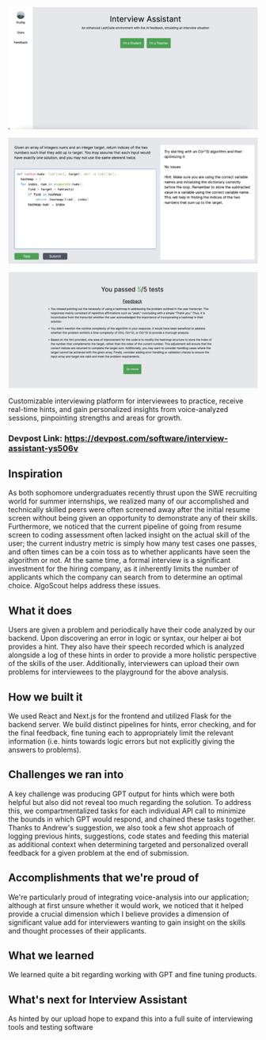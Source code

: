 

![Logo](resources/AlgoScout1.png)

![Logo](resources/Algoscout3.png)

![Logo](resources/AlgoScout2.png)

Customizable interviewing platform for interviewees to practice, receive real-time hints, and gain personalized insights from voice-analyzed sessions, pinpointing strengths and areas for growth.


### Devpost Link: https://devpost.com/software/interview-assistant-ys506v


## Inspiration
As both sophomore undergraduates recently thrust upon the SWE recruiting world for summer internships, we realized many of our accomplished and technically skilled peers were often screened away after the initial resume screen without being given an opportunity to demonstrate any of their skills. Furthermore, we noticed that the current pipeline of going from resume screen to coding assessment often lacked insight on the actual skill of the user; the current industry metric is simply how many test cases one passes, and often times can be a coin toss as to whether applicants have seen the algorithm or not. At the same time, a formal interview is a significant investment for the hiring company, as it inherently limits the number of applicants which the company can search from to determine an optimal choice. AlgoScout helps address these issues.


## What it does
Users are given a problem and periodically have their code analyzed by our backend. Upon discovering an error in logic or syntax, our helper ai bot provides a hint. They also have their speech recorded which is analyzed alongside a log of these hints in order to provide a more holistic perspective of the skills of the user.
Additionally, interviewers can upload their own problems for interviewees to the playground for the above analysis. 

## How we built it
We used React and Next.js for the frontend and utilized Flask for the backend server. We build distinct  pipelines for hints, error checking, and for the final feedback, fine tuning each to appropriately limit the relevant information (i.e. hints towards logic errors but not explicitly giving the answers to problems). 

## Challenges we ran into
A key challenge was producing GPT output for hints which were both helpful but also did not reveal too much regarding the solution. To address this, we compartmentalized tasks for each individual API call to minimize the bounds in which GPT would respond,  and chained these tasks together. Thanks to Andrew's suggestion, we also took a few shot approach of logging previous hints, suggestions, code states and feeding this material as additional context when determining targeted and personalized overall feedback for a given problem at the end of submission.

## Accomplishments that we're proud of
We're particularly proud of integrating voice-analysis into our application; although at first unsure whether it would work, we noticed that it helped provide a crucial dimension which I believe provides a dimension of significant value add for interviewers wanting to gain insight on the skills and thought processes of their applicants.

## What we learned
We learned quite a bit regarding working with GPT and fine tuning products.


## What's next for Interview Assistant
As hinted by our upload hope to expand this into a full suite of interviewing tools and testing software 